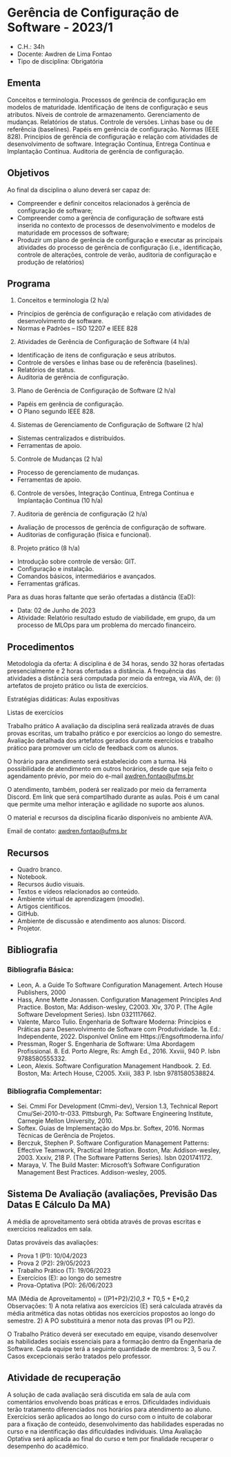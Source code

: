 # Gerência de Configuração de Software - 2023/1

* C.H.: 34h
* Docente: Awdren de Lima Fontao
* Tipo de disciplina: Obrigatória

## Ementa
Conceitos e terminologia. Processos de gerência de configuração em modelos de maturidade. Identificação de itens de configuração e seus atributos. Níveis de controle de armazenamento. Gerenciamento de mudanças. Relatórios de status. Controle de versões. Linhas base ou de referência (baselines). Papéis em gerência de configuração. Normas (IEEE 828). Princípios de gerência de configuração e relação com atividades de desenvolvimento de software. Integração Contínua, Entrega Contínua e Implantação Contínua. Auditoria de gerência de configuração.

## Objetivos
Ao final da disciplina o aluno deverá ser capaz de:
* Compreender e definir conceitos relacionados à gerência de configuração de software;
* Compreender como a gerência de configuração de software está inserida no contexto de processos de desenvolvimento e modelos de maturidade em processos de software;
* Produzir um plano de gerência de configuração e executar as principais atividades do processo de gerência de configuração (i.e., identificação, controle de alterações, controle de verão, auditoria de configuração e produção de relatórios)
 
## Programa

1. Conceitos e terminologia (2 h/a)
* Princípios de gerência de configuração e relação com atividades de desenvolvimento de software.
* Normas e Padrões – ISO 12207 e IEEE 828

2. Atividades de Gerência de Configuração de Software (4 h/a)
* Identificação de itens de configuração e seus atributos.
* Controle de versões e linhas base ou de referência (baselines).
* Relatórios de status.
* Auditoria de gerência de configuração.

3. Plano de Gerência de Configuração de Software (2 h/a)
* Papéis em gerência de configuração.
* O Plano segundo IEEE 828.

4. Sistemas de Gerenciamento de Configuração de Software (2 h/a)
* Sistemas centralizados e distribuídos.
* Ferramentas de apoio.

5. Controle de Mudanças (2 h/a)
* Processo de gerenciamento de mudanças.
* Ferramentas de apoio.

6. Controle de versões, Integração Contínua, Entrega Contínua e Implantação Contínua (10 h/a)

7. Auditoria de gerência de configuração (2 h/a)
* Avaliação de processos de gerência de configuração de software.
* Auditorias de configuração (física e funcional).

8. Projeto prático (8 h/a)
* Introdução sobre controle de versão: GIT.
* Configuração e instalação.
* Comandos básicos, intermediários e avançados.
* Ferramentas gráficas.

Para as duas horas faltante que serão ofertadas a distância (EaD):

* Data: 02 de Junho de 2023
* Atividade: Relatório resultado estudo de viabilidade, em grupo, da um processo de MLOps para um problema do mercado financeiro.

## Procedimentos
Metodologia da oferta: A disciplina é de 34 horas, sendo 32 horas ofertadas presencialmente e 2 horas ofertadas a distância. A frequência das atividades a distância será computada por meio da entrega, via AVA, de: (i) artefatos de projeto prático ou lista de exercícios.

Estratégias didáticas: Aulas expositivas

Listas de exercícios

Trabalho prático A avaliação da disciplina será realizada através de duas provas escritas, um trabalho prático e por
exercícios ao longo do semestre. Avaliação detalhada dos artefatos gerados durante exercícios e trabalho prático para promover um ciclo de feedback com os alunos.

O horário para atendimento será estabelecido com a turma. Há possibilidade de atendimento em outros horários, desde que seja feito o agendamento prévio, por meio do e-mail awdren.fontao@ufms.br

O atendimento, também, poderá ser realizado por meio da ferramenta Discord. Em link que será compartilhado durante as aulas. Pois é um canal que permite uma melhor interação e agilidade no suporte aos alunos.

O material e recursos da disciplina ficarão disponíveis no ambiente AVA.

Email de contato: awdren.fontao@ufms.br
 
## Recursos
* Quadro branco.
* Notebook.
* Recursos áudio visuais.
* Textos e vídeos relacionados ao conteúdo.
* Ambiente virtual de aprendizagem (moodle).
* Artigos científicos.
* GitHub.
* Ambiente de discussão e atendimento aos alunos: Discord.
* Projetor.

## Bibliografia

### Bibliografia Básica:
* Leon, A. a Guide To Software Configuration Management. Artech House Publishers, 2000
* Hass, Anne Mette Jonassen. Configuration Management Principles And Practice. Boston, Ma: Addison-wesley, C2003. Xlv, 370 P. (The Agile Software Development Series). Isbn 0321117662.
* Valente, Marco Tulio. Engenharia de Software Moderna: Princípios e Práticas para Desenvolvimento de Software com Produtividade. 1a. Ed.: Independente, 2022. Disponível Online em Https://Engsoftmoderna.info/
* Pressman, Roger S. Engenharia de Software: Uma Abordagem Profissional. 8. Ed. Porto Alegre, Rs: Amgh Ed., 2016. Xxviii, 940 P. Isbn 9788580555332.
* Leon, Alexis. Software Configuration Management Handbook. 2. Ed. Boston, Ma: Artech House, C2005. Xxiii, 383 P. Isbn 9781580538824.
### Bibliografia Complementar:

* Sei. Cmmi For Development (Cmmi-dev), Version 1.3, Technical Report Cmu/Sei-2010-tr-033. Pittsburgh, Pa: Software Engineering Institute, Carnegie Mellon University, 2010.
* Softex. Guias de Implementação do Mps.br. Softex, 2016. Normas Técnicas de Gerência de Projetos.
* Berczuk, Stephen P. Software Configuration Management Patterns: Effective Teamwork, Practical Integration. Boston, Ma: Addison-wesley, 2003. Xxxiv, 218 P. (The Software Patterns Series). Isbn 0201741172.
* Maraya, V. The Build Master: Microsoft’s Software Configuration Management Best Practices. Addison-wesley, 2005.

## Sistema De Avaliação (avaliações, Previsão Das Datas E Cálculo Da MA)
A média de aproveitamento será obtida através de provas escritas e exercícios realizados em sala.

Datas prováveis das avaliações:
*  Prova 1 (P1): 10/04/2023
*  Prova 2 (P2): 29/05/2023
*  Trabalho Prático (T): 19/06/2023
*  Exercícios (E): ao longo do semestre
*  Prova-Optativa (PO): 26/06/2023

MA (Média de Aproveitamento) = ((P1+P2)/2)*0,3 + T*0,5 + E*0,2 Observações: 1) A nota relativa aos exercícios (E)
será calculada através da média aritmética das notas obtidas nos exercícios propostos ao longo do semestre. 2) A PO substituirá a menor nota das provas (P1 ou P2).

O Trabalho Prático deverá ser executado em equipe, visando desenvolver as habilidades sociais essenciais para a formação dentro da Engenharia de Software. Cada equipe terá a seguinte quantidade de membros: 3, 5 ou 7. Casos excepcionais serão tratados pelo professor.

## Atividade de recuperação
A solução de cada avaliação será discutida em sala de aula com comentários envolvendo boas práticas e erros. Dificuldades individuais terão tratamento diferenciados nos horários para atendimento ao aluno. Exercícios serão aplicados ao longo do curso com o intuito de colaborar para a fixação de conteúdo, desenvolvimento das habilidades esperadas no curso e na identificação das dificuldades individuais. Uma Avaliação Optativa será aplicada ao final do curso e tem por finalidade recuperar o desempenho do acadêmico.
